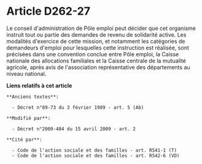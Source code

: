 # Article D262-27

Le conseil d'administration de Pôle emploi peut décider que cet organisme instruit tout ou partie des demandes de revenu de
solidarité active. Les modalités d'exercice de cette mission, et notamment les catégories de demandeurs d'emploi pour
lesquelles cette instruction est réalisée, sont précisées dans une convention conclue entre Pôle emploi, la Caisse nationale
des allocations familiales et la Caisse centrale de la mutualité agricole, après avis de l'association représentative des
départements au niveau national.

**Liens relatifs à cet article**

	**Anciens textes**:

	  - Décret n°89-73 du 3 février 1989 - art. 5 (Ab)

	**Modifié par**:

	  - Décret n°2009-404 du 15 avril 2009 - art. 2

	**Cité par**:

	  - Code de l'action sociale et des familles - art. R541-1 (T)
	  - Code de l'action sociale et des familles - art. R542-6 (VD)
